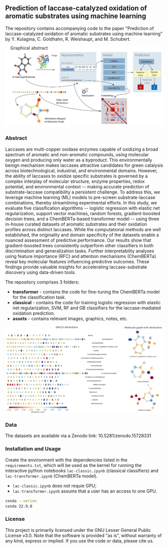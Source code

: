 ## Prediction of laccase-catalyzed oxidation of aromatic substrates using machine learning

The repository contains accompanying code to the paper "Prediction of laccase-catalyzed oxidation of aromatic
substrates using machine learning" by Y. Kulagina, C. Goldhahn, R. Weishaupt, and M. Schubert.


<img src="assets/graphical_abstract.png" alt="Abstract" width="1000"/>

### Abstract
Laccases are multi-copper oxidase enzymes capable of oxidizing a broad spectrum of aromatic and
non-aromatic compounds, using molecular oxygen and producing only water as a byproduct. This
environmentally benign mechanism makes laccases attractive candidates for green catalysis across
biotechnological, industrial, and environmental domains. However, the ability of laccases to oxidize
specific substrates is governed by a complex interplay of molecular structure, enzyme properties,
redox potential, and environmental context -- making accurate prediction of substrate-laccase compatibility
a persistent challenge. To address this, we leverage machine learning (ML) models to
pre-screen substrate-laccase combinations, thereby streamlining experimental efforts. In this study,
we evaluate five classification algorithms -- logistic regression with elastic net regularization, support
vector machines, random forests, gradient-boosted decision trees, and a ChemBERTa-based
transformer model -- using three in-house curated datasets of aromatic substrates and their oxidation
profiles across distinct laccases. While the computational methods are well established, the originality
and domain specificity of the datasets enable a nuanced assessment of predictive performance. Our
results show that gradient-boosted trees consistently outperform other classifiers in both discrimination
and generalization tasks. Further interpretability analyses using feature importance (RFC) and
attention mechanisms (ChemBERTa) reveal key molecular features influencing predictive outcomes.
These findings provide valuable insights for accelerating laccase-substrate discovery using data-driven
tools.

The repository comprises 3 folders: 
* **transformer** - contains the code for fine-tuning the ChemBERTa model for the classification task.
* **classical** - contains the code for training logistic regression with elastic net regularization, SVM, RF and GB classifiers for the laccase-madiated oxidation prediction.
* **assets** - contains relevant images, graphics, notes, etc.

<img src="assets/attribs-bpu-7.png" alt="LIG Attributions" width="1000"/>

### Data

The datasets are available via a Zenodo link:
10.5281/zenodo.15728331

### Installation and Usage

Create the environment with the dependencies listed in the `requirements.txt`, which will be used as the kernel for running the interactive python notebooks `lac-classic.ipynb` (classical classifiers) and `lac-transformer.ipynb` (ChemBERTa model). 

* `lac-classic.ipynb` does not requie GPU; 
* `lac-transformer.ipynb` assums that a user has an access to one GPU. 

```bash
conda --verion 
conda 22.9.0 
```

### License
This project is primarily licensed under the GNU Lesser General Public License v3.0. Note that the software is provided "as is", without warranty of any kind, express or implied. If you use the code or data, please cite us.

